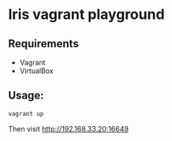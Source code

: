 # Iris vagrant playground

## Requirements

- Vagrant
- VirtualBox

## Usage:

```sh
vagrant up
```

Then visit http://192.168.33.20:16649
